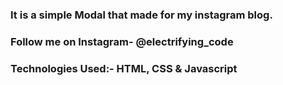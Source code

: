 ### It is a simple Modal that made for my instagram blog.

### Follow me on Instagram- @electrifying_code

### Technologies Used:- HTML, CSS & Javascript
